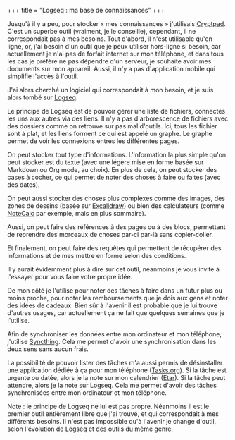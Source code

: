 +++
title = "Logseq : ma base de connaissances"
+++

Jusqu'à il y a peu, pour stocker « mes connaissances » j'utilisais
[Cryptpad](https://cryptpad.org/). C'est un superbe outil (vraiment, je le
conseille), cependant, il ne correspondait pas à mes besoins. Tout d'abord, il
n'est utilisable qu'en ligne, or, j'ai besoin d'un outil que je peux utiliser
hors-ligne si besoin, car actuellement je n'ai pas de forfait internet sur mon
téléphone, et dans tous les cas je préfère ne pas dépendre d'un serveur, je
souhaite avoir mes documents sur mon appareil. Aussi, il n'y a pas d'application
mobile qui simplifie l'accès à l'outil.

J'ai alors cherché un logiciel qui correspondait à mon besoin, et je suis alors
tombé sur [Logseq](https://logseq.com/).

Le principe de Logseq est de pouvoir gérer une liste de fichiers, connectés les
uns aux autres via des liens. Il n'y a pas d'arborescence de fichiers avec des
dossiers comme on retrouve sur pas mal d'outils. Ici, tous les fichier sont à
plat, et les liens forment ce qui est appelé un graphe. Le graphe permet de voir
les connexions entres les différentes pages.

On peut stocker tout type d'informations. L'information la plus simple qu'on
peut stocker est du texte (avec une légère mise en forme basée sur Markdown ou
Org mode, au choix). En plus de cela, on peut stocker des cases à cocher, ce qui
permet de noter des choses à faire ou faites (avec des dates).

On peut aussi stocker des choses plus complexes comme des images, des zones de
dessins (basée sur [Excalidraw](https://excalidraw.com/)) ou bien des
calculateurs (comme [NoteCalc](https://bbodi.github.io/notecalc3/) par exemple,
mais en plus sommaire).

Aussi, on peut faire des références à des pages ou à des blocs, permettant de
reprendre des morceaux de choses par-ci par-là sans copier-coller.

Et finalement, on peut faire des requêtes qui permettent de récupérer des
informations et de mes mettre en forme selon des conditions.

Il y aurait évidemment plus à dire sur cet outil, néanmoins je vous invite à
l'essayer pour vous faire votre propre idée.

De mon côté je l'utilise pour noter des tâches à faire dans un futur plus ou
moins proche, pour noter les remboursements que je dois aux gens et noter des
idées de cadeaux. Bien sûr à l'avenir il est probable que je lui trouve d'autres
usages, car actuellement ça ne fait que quelques semaines que je l'utilise.

Afin de synchroniser les données entre mon ordinateur et mon téléphone,
j'utilise [Syncthing](https://syncthing.net/). Cela me permet d'avoir une
synchronisation dans les deux sens sans aucun frais.

La possibilité de pouvoir lister des tâches m'a aussi permis de désinstaller une
application dédiée à ça pour mon téléphone
([Tasks.org](https://f-droid.org/fr/packages/org.tasks/)). Si la tâche est
urgente ou datée, alors je la note sur mon calendrier
([Etar](https://f-droid.org/packages/ws.xsoh.etar/)). Si la tâche peut attendre,
alors je la note sur Logseq. Cela me permet d'avoir des tâches synchronisées
entre mon ordinateur et mon téléphone.

Note : le principe de Logseq ne lui est pas propre. Néanmoins il est le premier
outil entièrement libre que j'ai trouvé, et qui correspondait à mes différents
besoins. Il n'est pas impossible qu'à l'avenir je change d'outil, selon
l'évolution de Logseq et des outils du même genre.
